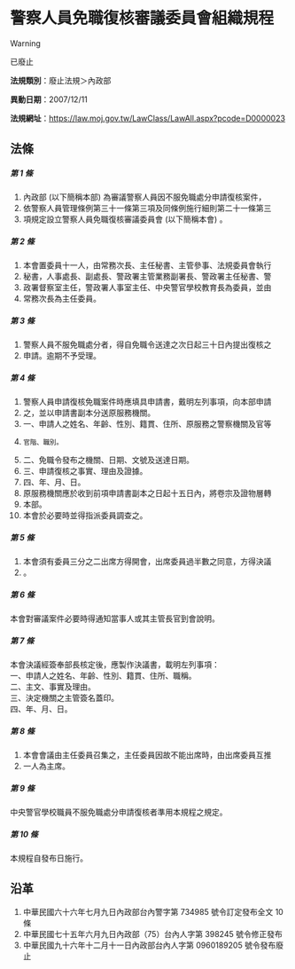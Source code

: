 # 警察人員免職復核審議委員會組織規程
> [!WARNING]
> 已廢止

**法規類別**：廢止法規＞內政部

**異動日期**：2007/12/11  

**法規網址**：https://law.moj.gov.tw/LawClass/LawAll.aspx?pcode=D0000023



## 法條
##### 第 1 條
1. 內政部 (以下簡稱本部) 為審議警察人員因不服免職處分申請復核案件，
1. 依警察人員管理條例第三十一條第三項及同條例施行細則第二十一條第三
1. 項規定設立警察人員免職復核審議委員會 (以下簡稱本會) 。

##### 第 2 條
1. 本會置委員十一人，由常務次長、主任秘書、主管參事、法規委員會執行
1. 秘書，人事處長、副處長、警政署主管業務副署長、警政署主任秘書、警
1. 政署督察室主任，警政署人事室主任、中央警官學校教育長為委員，並由
1. 常務次長為主任委員。

##### 第 3 條
1. 警察人員不服免職處分者，得自免職令送達之次日起三十日內提出復核之
1. 申請。逾期不予受理。

##### 第 4 條
1. 警察人員申請復核免職案件時應填具申請書，戴明左列事項，向本部申請
1. 之，並以申請書副本分送原服務機關。
1. 一、申請人之姓名、年齡、性別、籍貫、住所、原服務之警察機關及官等
1.     官階、職別。
1. 二、免職令發布之機關、日期、文號及送達日期。
1. 三、申請復核之事實、理由及證據。
1. 四、年、月、日。
1. 原服務機關應於收到前項申請書副本之日起十五日內，將卷宗及證物層轉
1. 本部。
1. 本會於必要時並得指派委員調查之。

##### 第 5 條
1. 本會須有委員三分之二出席方得開會，出席委員過半數之同意，方得決議
1. 。

##### 第 6 條
本會對審議案件必要時得通知當事人或其主管長官到會說明。

##### 第 7 條
本會決議經簽奉部長核定後，應製作決議書，載明左列事項：  
一、申請人之姓名、年齡、性別、籍貫、住所、職稱。  
二、主文、事實及理由。  
三、決定機關之主管簽名蓋印。  
四、年、月、日。

##### 第 8 條
1. 本會會議由主任委員召集之，主任委員因故不能出席時，由出席委員互推
1. 一人為主席。

##### 第 9 條
中央警官學校職員不服免職處分申請復核者準用本規程之規定。

##### 第 10 條
本規程自發布日施行。

## 沿革
1. 中華民國六十六年七月九日內政部台內警字第 734985 號令訂定發布全文 10 條
1. 中華民國七十五年六月九日內政部（75）台內人字第 398245 號令修正發布
1. 中華民國九十六年十二月十一日內政部台內人字第 0960189205 號令發布廢止                                                        
